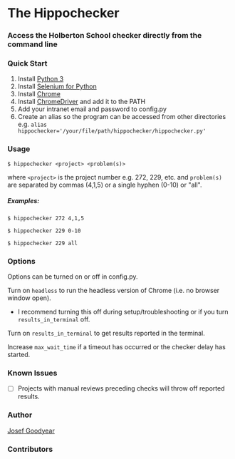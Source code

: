 # The Hippochecker
### Access the Holberton School checker directly from the command line
### Quick Start
1. Install [Python 3](https://www.python.org/downloads/)
2. Install [Selenium for Python](https://selenium-python.readthedocs.io/)
3. Install [Chrome](https://www.google.com/chrome/)
4. Install [ChromeDriver](https://sites.google.com/a/chromium.org/chromedriver/downloads) and add it to the PATH
5. Add your intranet email and password to config.py
6. Create an alias so the program can be accessed from other directories e.g. `alias hippochecker='/your/file/path/hippochecker/hippochecker.py'` 
### Usage

`$ hippochecker <project> <problem(s)>`

where `<project>` is the project number e.g. 272, 229, etc.
and `problem(s)` are separated by commas (4,1,5) or a single hyphen (0-10) or "all".

##### Examples:
`$ hippochecker 272 4,1,5`

`$ hippochecker 229 0-10`

`$ hippochecker 229 all`
    
    
### Options
Options can be turned on or off in config.py.

Turn on `headless` to run the headless version of Chrome (i.e. no browser window open).

-  I recommend turning this off during setup/troubleshooting or if you turn `results_in_terminal` off.

Turn on `results_in_terminal` to get results reported in the terminal.

Increase `max_wait_time` if a timeout has occurred or the checker delay has started.



### Known Issues
- [ ] Projects with manual reviews preceding checks will throw off reported results. 


### Author
[Josef Goodyear](https://github.com/JosefGoodyear)

### Contributors

